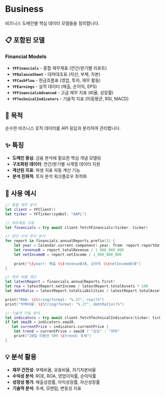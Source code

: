 # Business

비즈니스 도메인별 핵심 데이터 모델들을 정의합니다.

## 📋 포함된 모델

### Financial Models
- **`YFFinancials`** - 종합 재무제표 (연간/분기별 리포트)
- **`YFBalanceSheet`** - 대차대조표 (자산, 부채, 자본)
- **`YFCashFlow`** - 현금흐름표 (영업, 투자, 재무 활동)
- **`YFEarnings`** - 실적 데이터 (매출, 순이익, EPS)
- **`YFFinancialsAdvanced`** - 고급 재무 지표 (비율, 성장률)
- **`YFTechnicalIndicators`** - 기술적 지표 (이동평균, RSI, MACD)

## 🎯 목적

순수한 비즈니스 로직 데이터를 API 응답과 분리하여 관리합니다.

## ✨ 특징

- **도메인 중심**: 금융 분석에 필요한 핵심 개념 모델링
- **구조화된 데이터**: 연간/분기별 시계열 데이터 지원
- **계산된 지표**: 파생 지표 자동 계산 기능
- **분석 친화적**: 투자 분석 워크플로우 최적화

## 📖 사용 예시

```swift
// 종합 재무 분석
let client = YFClient()
let ticker = YFTicker(symbol: "AAPL")

// 재무제표 조회
let financials = try await client.fetchFinancials(ticker: ticker)

// 연간 수익 추이 분석
for report in financials.annualReports.prefix(3) {
    let year = Calendar.current.component(.year, from: report.reportDate)
    let revenueB = report.totalRevenue / 1_000_000_000
    let netIncomeB = report.netIncome / 1_000_000_000
    
    print("\(year): 매출 $\(revenueB)B, 순이익 $\(netIncomeB)B")
}

// 재무 비율 계산
let latestReport = financials.annualReports.first!
let roa = latestReport.netIncome / latestReport.totalAssets * 100
let debtRatio = latestReport.totalLiabilities / latestReport.totalAssets * 100

print("ROA: \(String(format: "%.2f", roa))%")
print("부채비율: \(String(format: "%.2f", debtRatio))%")

// 기술적 지표 분석
let indicators = try await client.fetchTechnicalIndicators(ticker: ticker)
if let sma20 = indicators.sma20,
   let currentPrice = indicators.currentPrice {
    let trend = currentPrice > sma20 ? "상승" : "하락"
    print("20일 이평선 대비 \(trend) 추세")
}
```

## 💡 분석 활용

- **재무 건전성**: 부채비율, 유동비율, 자기자본비율
- **수익성 분석**: ROE, ROA, 영업이익률, 순이익률  
- **성장성 평가**: 매출성장률, 이익성장률, 자산성장률
- **기술적 분석**: 추세, 모멘텀, 변동성 지표